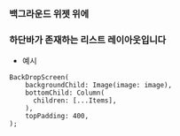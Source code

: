 ### 백그라운드 위젯 위에 
### 하단바가 존재하는 리스트 레이아웃입니다

* 예시
```
BackDropScreen(
    backgroundChild: Image(image: image),
    bottomChild: Column(
      children: [...Items],
    ),
    topPadding: 400,
);
```
